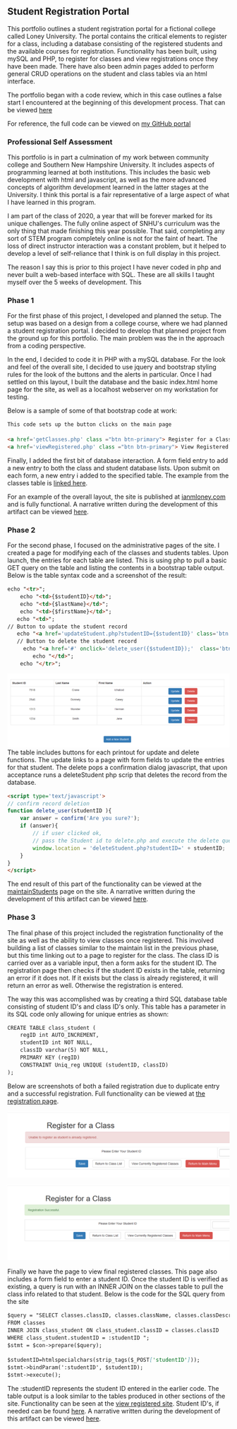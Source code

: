 ## Student Registration Portal  
This portfolio outlines a student registration portal for a fictional college called Loney University.  The portal contains the critical elements to register for a class, including a database consisting of the registered students and the available courses for registration.  Functionality has been built, using mySQL and PHP, to register for classes and view registrations once they have been made.  There have also been admin pages added to perform general CRUD operations on the student and class tables via an html interface.  

The portfolio began with a code review, which in this case outlines a false start I encountered at the beginning of this development process.  That can be viewed [here](Ian_Loney_Milestone_1.avi)

For reference, the full code can be viewed on [my GitHub portal](https://github.com/Thelius42/studentRegistrationPortal)


### Professional Self Assessment
This portfolio is in part a culmination of my work between community college and Southern New Hampshire University.  It includes aspects of programming learned at both institutions. This includes the basic web development with html and javascript, as well as the more advanced concepts of algorithm development learned in the latter stages at the University.  I think this portal is a fair representative of a large aspect of what I have learned in this program.

I am part of the class of 2020, a year that will be forever marked for its unique challenges.  The fully online aspect of SNHU's curriculum was the only thing that made finishing this year possible. That said, completing any sort of STEM program completely online is not for the faint of heart.  The loss of direct instructor interaction was a constant problem, but it helped to develop a level of self-reliance that I think is on full display in this project.

The reason I say this is prior to this project I have never coded in php and never built a web-based interface with SQL.  These are all skills I taught myself over the 5 weeks of development.  This 

### Phase 1

For the first phase of this project, I developed and planned the setup.  The setup was based on a design from a college course, where we had planned a student registration portal.  I decided to develop that planned project from the ground up for this portfolio.  The main problem was the in the approach from a coding perspective.  

In the end, I decided to code it in PHP with a mySQL database.  For the look and feel of the overall site, I decided to use jquery and bootstrap styling rules for the look of the buttons and the alerts in particular.  Once I had settled on this layout, I built the database and the basic index.html home page for the site, as well as  a localhost webserver on my workstation for testing.

Below is a sample of some of that bootstrap code at work:



```markdown
This code sets up the button clicks on the main page

<a href='getClasses.php' class ="btn btn-primary"> Register for a Class</a>&nbsp &nbsp &nbsp &nbsp &nbsp &nbsp
<a href='viewRegistered.php' class ="btn btn-primary"> View Registered Classes</a> 

```
Finally, I added the first bit of database interaction.  A form field entry to add a new entry to both the class and student database lists.  Upon submit on each form, a new entry i added to the specified table.  The example from the classes table is [linked here](http://ianmloney.com/createClass.php).

For an example of the overall layout, the site is published at [ianmloney.com](http://ianmloney.com) and is fully functional.  A narrative written during the development of this artifact can be viewed [here](narrative1.md).

### Phase 2

For the second phase, I focused on the administrative pages of the site.  I created a page for modifying each of the classes and students tables.  Upon launch, the entries for each table are listed.  This is using php to pull a basic GET query on the table and listing the contents in a bootstrap table output. Below is the table syntax code and a screenshot of the result:

```markdown
echo "<tr>";
	echo "<td>{$studentID}</td>";
	echo "<td>{$lastName}</td>";
	echo "<td>{$firstName}</td>";
   echo "<td>";
// Button to update the student record
   echo "<a href='updateStudent.php?studentID={$studentID}' class='btn btn-primary m-r-1em'>Update</a> &nbsp &nbsp" ;
   // Button to delete the student record
     echo "<a href='#' onclick='delete_user({$studentID});'  class='btn btn-danger'>Delete</a>";  
    	echo "</td>";
	echo "</tr>";

```
![updateStudentTable](updateStudentTable.png)
The table includes buttons for each printout for update and delete functions.  The update links to a page with form fields to update the entries for that student.  The delete pops a confirmation dialog javascript, that upon acceptance runs a deleteStudent php scrip that deletes the record from the database.


```markdown
<script type='text/javascript'>
// confirm record deletion
function delete_user(studentID ){	
	var answer = confirm('Are you sure?');
	if (answer){
		// if user clicked ok, 
		// pass the Student id to delete.php and execute the delete query
		window.location = 'deleteStudent.php?studentID=' + studentID;
	} 
}
</script>
```
The end result of this part of the functionality can be viewed at the [maintainStudents](http://ianmloney.com/maintainStudent.php) page on the site.  A narrative written during the development of this artifact can be viewed [here](narrative2.md).

### Phase 3

The final phase of this project included the registration functionality of the site as well as the ability to view classes once registered.  This involved building a list of classes similar to the maintain list in the previous phase, but this time linking out to a page to register for the class.  The class ID is carried over as a variable input, then a form asks for the student ID.  The registration page then checks if the student ID exists in the table, returning an error if it does not.  If it exists but the class is already registered, it will return an error as well.  Otherwise the registration is entered.

The way this was accomplished was by creating a third SQL database table consisting of student ID's and class ID's only.  This table has a parameter in its SQL code only allowing for unique entries as shown:

```markdown
CREATE TABLE class_student (
	regID int AUTO_INCREMENT,
	studentID int NOT NULL,
	classID varchar(5) NOT NULL,
	PRIMARY KEY (regID)
	CONSTRAINT Uniq_reg UNIQUE (studentID, classID)
);
```
Below are screenshots of both a failed registration due to duplicate entry and a successful registration.  Full functionality can be viewed at [the registration page](http://ianmloney.com/getClasses.php).

![duplicateReg](dupReg.png)

![successfulReg](successfulReg.png)

Finally we have the page to view final registered classes.  This page also includes a form field to enter a student ID.  Once the student ID is verified as existing, a query is run with an INNER JOIN on the classes table to pull the class info related to that student.  Below is the code for the SQL query from the site

```markdown
$query = "SELECT classes.classID, classes.className, classes.classDescription, classes.timeOfClass, class_student.studentID
FROM classes
INNER JOIN class_student ON class_student.classID = classes.classID            
WHERE class_student.studentID = :studentID ";
$stmt = $con->prepare($query);

$studentID=htmlspecialchars(strip_tags($_POST['studentID']));
$stmt->bindParam(':studentID', $studentID);
$stmt->execute();
```

The :studentID represents the student ID entered in the earlier code.  The table output is a look similar to the tables produced in other sections of the site.  Functionality can be seen at the [view registered site](http://ianmloney.com/viewRegistered.php).  Student ID's, if needed can be found [here](http://ianmloney.com/maintainStudents.php).  A narrative written during the development of this artifact can be viewed [here](narrative3.md).
